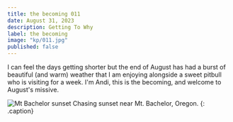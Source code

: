 ```yaml
---
title: the becoming 011
date: August 31, 2023
description: Getting To Why
label: the becoming
image: "kp/011.jpg"
published: false
---
```


I can feel the days getting shorter but the end of August has had a burst of beautiful (and warm) weather that I am enjoying alongside a sweet pitbull who is visiting for a week. I'm Andi, this is the becoming, and welcome to August's missive.

![Mt Bachelor sunset](kp/010.jpg)
Chasing sunset near Mt. Bachelor, Oregon.
{: .caption}

